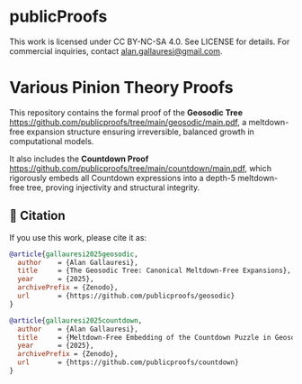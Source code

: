 # publicProofs

This work is licensed under CC BY-NC-SA 4.0. See LICENSE for details.
For commercial inquiries, contact alan.gallauresi@gmail.com.

# Various Pinion Theory Proofs

This repository contains the formal proof of the **Geosodic Tree** https://github.com/publicproofs/tree/main/geosodic/main.pdf, a meltdown-free expansion structure ensuring irreversible, balanced growth in computational models. 

It also includes the **Countdown Proof** https://github.com/publicproofs/tree/main/countdown/main.pdf, which rigorously embeds all Countdown expressions into a depth-5 meltdown-free tree, proving injectivity and structural integrity.  

## 📜 Citation  
If you use this work, please cite it as:  

```bibtex
@article{gallauresi2025geosodic,
  author    = {Alan Gallauresi},
  title     = {The Geosodic Tree: Canonical Meltdown-Free Expansions},
  year      = {2025},
  archivePrefix = {Zenodo},
  url       = {https://github.com/publicproofs/geosodic}
}

@article{gallauresi2025countdown,
  author    = {Alan Gallauresi},
  title     = {Meltdown-Free Embedding of the Countdown Puzzle in Geosodic Structures},
  year      = {2025},
  archivePrefix = {Zenodo},
  url       = {https://github.com/publicproofs/countdown}
}
